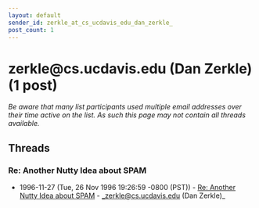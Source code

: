 ```yaml
---
layout: default
sender_id: zerkle_at_cs_ucdavis_edu_dan_zerkle_
post_count: 1
---
```


# zerkle<span>@</span>cs.ucdavis.edu (Dan Zerkle) (1 post)

_Be aware that many list participants used multiple email addresses over their time active on the list. As such this page may not contain all threads available._

## Threads

### Re: Another Nutty Idea about SPAM
+ 1996-11-27 (Tue, 26 Nov 1996 19:26:59 -0800 (PST)) - [Re: Another Nutty Idea about SPAM](/archive/1996/11/7aed2ccd0273ae332f04c6675b0d16351004ac8ed5d4660417104c38d23196a9) - _zerkle@cs.ucdavis.edu (Dan Zerkle)_

